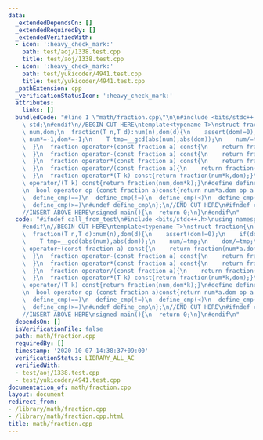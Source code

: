```yaml
---
data:
  _extendedDependsOn: []
  _extendedRequiredBy: []
  _extendedVerifiedWith:
  - icon: ':heavy_check_mark:'
    path: test/aoj/1338.test.cpp
    title: test/aoj/1338.test.cpp
  - icon: ':heavy_check_mark:'
    path: test/yukicoder/4941.test.cpp
    title: test/yukicoder/4941.test.cpp
  _pathExtension: cpp
  _verificationStatusIcon: ':heavy_check_mark:'
  attributes:
    links: []
  bundledCode: "#line 1 \"math/fraction.cpp\"\n\n#include <bits/stdc++.h>\nusing namespace\
    \ std;\n#endif\n//BEGIN CUT HERE\ntemplate<typename T>\nstruct fraction{\n  T\
    \ num,dom;\n  fraction(T n,T d):num(n),dom(d){\n    assert(dom!=0);\n    if(dom<0)\
    \ num*=-1,dom*=-1;\n    T tmp=__gcd(abs(num),abs(dom));\n    num/=tmp;\n    dom/=tmp;\n\
    \  }\n  fraction operator+(const fraction a) const{\n    return fraction(num*a.dom+a.num*dom,dom*a.dom);\n\
    \  }\n  fraction operator-(const fraction a) const{\n    return fraction(num*a.dom-a.num*dom,dom*a.dom);\n\
    \  }\n  fraction operator*(const fraction a) const{\n    return fraction(num*a.num,dom*a.dom);\n\
    \  }\n  fraction operator/(const fraction a){\n    return fraction(num*a.dom,dom*a.num);\n\
    \  }\n  fraction operator*(T k) const{return fraction(num*k,dom);}\n  fraction\
    \ operator/(T k) const{return fraction(num,dom*k);}\n#define define_cmp(op) \\\
    \n  bool operator op (const fraction a)const{return num*a.dom op a.num*dom;}\n\
    \  define_cmp(==)\n  define_cmp(!=)\n  define_cmp(<)\n  define_cmp(>)\n  define_cmp(<=)\n\
    \  define_cmp(>=)\n#undef define_cmp\n};\n//END CUT HERE\n#ifndef call_from_test\n\
    //INSERT ABOVE HERE\nsigned main(){\n  return 0;\n}\n#endif\n"
  code: "#ifndef call_from_test\n#include <bits/stdc++.h>\nusing namespace std;\n\
    #endif\n//BEGIN CUT HERE\ntemplate<typename T>\nstruct fraction{\n  T num,dom;\n\
    \  fraction(T n,T d):num(n),dom(d){\n    assert(dom!=0);\n    if(dom<0) num*=-1,dom*=-1;\n\
    \    T tmp=__gcd(abs(num),abs(dom));\n    num/=tmp;\n    dom/=tmp;\n  }\n  fraction\
    \ operator+(const fraction a) const{\n    return fraction(num*a.dom+a.num*dom,dom*a.dom);\n\
    \  }\n  fraction operator-(const fraction a) const{\n    return fraction(num*a.dom-a.num*dom,dom*a.dom);\n\
    \  }\n  fraction operator*(const fraction a) const{\n    return fraction(num*a.num,dom*a.dom);\n\
    \  }\n  fraction operator/(const fraction a){\n    return fraction(num*a.dom,dom*a.num);\n\
    \  }\n  fraction operator*(T k) const{return fraction(num*k,dom);}\n  fraction\
    \ operator/(T k) const{return fraction(num,dom*k);}\n#define define_cmp(op) \\\
    \n  bool operator op (const fraction a)const{return num*a.dom op a.num*dom;}\n\
    \  define_cmp(==)\n  define_cmp(!=)\n  define_cmp(<)\n  define_cmp(>)\n  define_cmp(<=)\n\
    \  define_cmp(>=)\n#undef define_cmp\n};\n//END CUT HERE\n#ifndef call_from_test\n\
    //INSERT ABOVE HERE\nsigned main(){\n  return 0;\n}\n#endif\n"
  dependsOn: []
  isVerificationFile: false
  path: math/fraction.cpp
  requiredBy: []
  timestamp: '2020-10-07 14:38:37+09:00'
  verificationStatus: LIBRARY_ALL_AC
  verifiedWith:
  - test/aoj/1338.test.cpp
  - test/yukicoder/4941.test.cpp
documentation_of: math/fraction.cpp
layout: document
redirect_from:
- /library/math/fraction.cpp
- /library/math/fraction.cpp.html
title: math/fraction.cpp
---
```


